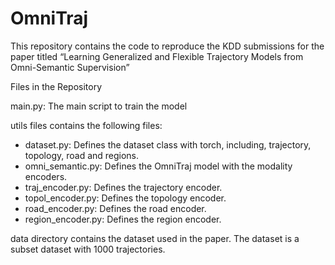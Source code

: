 # OmniTraj

This repository contains the code to reproduce the KDD submissions for the paper titled “Learning Generalized and Flexible Trajectory Models from Omni-Semantic Supervision”





Files in the Repository

main.py: The main script to train the model



utils files contains the following files:
- dataset.py: Defines the dataset class with torch, including, trajectory, topology, road and regions. 
- omni_semantic.py: Defines the OmniTraj model with the modality encoders.
- traj_encoder.py: Defines the trajectory encoder.
- topol_encoder.py: Defines the topology encoder.
- road_encoder.py: Defines the road encoder.
- region_encoder.py: Defines the region encoder.



data directory contains the dataset used in the paper. The dataset is a subset dataset with 1000 trajectories.


